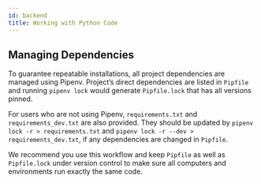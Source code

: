 ```yaml
---
id: backend
title: Working with Python Code
---
```


## Managing Dependencies

To guarantee repeatable installations, all project dependencies are managed using Pipenv. Project’s direct dependencies are listed in `Pipfile` and running `pipenv lock` would generate `Pipfile.lock` that has all versions pinned.

For users who are not using Pipenv, `requirements.txt` and `requirements_dev.txt` are also provided. They should be updated by `pipenv lock -r > requirements.txt` and `pipenv lock -r --dev > requirements_dev.txt`, if any dependencies are changed in `Pipfile`.

We recommend you use this workflow and keep `Pipfile` as well as `Pipfile.lock` under version control to make sure all computers and environments run exactly the same code.